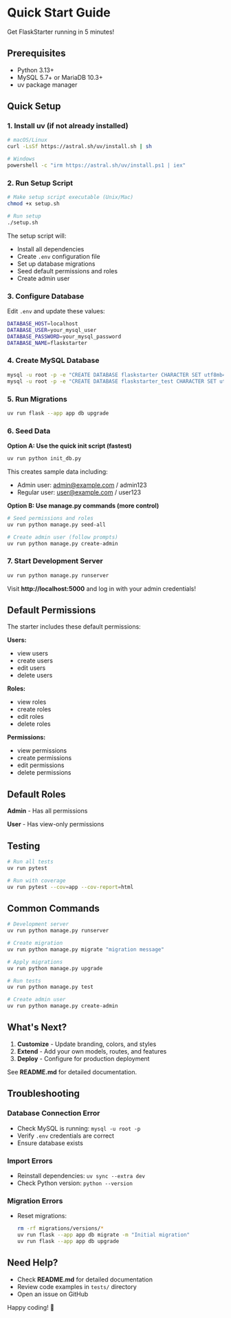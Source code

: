 # Quick Start Guide

Get FlaskStarter running in 5 minutes!

## Prerequisites

- Python 3.13+
- MySQL 5.7+ or MariaDB 10.3+
- uv package manager

## Quick Setup

### 1. Install uv (if not already installed)

```bash
# macOS/Linux
curl -LsSf https://astral.sh/uv/install.sh | sh

# Windows
powershell -c "irm https://astral.sh/uv/install.ps1 | iex"
```

### 2. Run Setup Script

```bash
# Make setup script executable (Unix/Mac)
chmod +x setup.sh

# Run setup
./setup.sh
```

The setup script will:
- Install all dependencies
- Create `.env` configuration file
- Set up database migrations
- Seed default permissions and roles
- Create admin user

### 3. Configure Database

Edit `.env` and update these values:

```bash
DATABASE_HOST=localhost
DATABASE_USER=your_mysql_user
DATABASE_PASSWORD=your_mysql_password
DATABASE_NAME=flaskstarter
```

### 4. Create MySQL Database

```bash
mysql -u root -p -e "CREATE DATABASE flaskstarter CHARACTER SET utf8mb4 COLLATE utf8mb4_unicode_ci;"
mysql -u root -p -e "CREATE DATABASE flaskstarter_test CHARACTER SET utf8mb4 COLLATE utf8mb4_unicode_ci;"
```

### 5. Run Migrations

```bash
uv run flask --app app db upgrade
```

### 6. Seed Data

**Option A: Use the quick init script (fastest)**

```bash
uv run python init_db.py
```

This creates sample data including:
- Admin user: admin@example.com / admin123
- Regular user: user@example.com / user123

**Option B: Use manage.py commands (more control)**

```bash
# Seed permissions and roles
uv run python manage.py seed-all

# Create admin user (follow prompts)
uv run python manage.py create-admin
```

### 7. Start Development Server

```bash
uv run python manage.py runserver
```

Visit **http://localhost:5000** and log in with your admin credentials!

## Default Permissions

The starter includes these default permissions:

**Users:**
- view users
- create users
- edit users
- delete users

**Roles:**
- view roles
- create roles
- edit roles
- delete roles

**Permissions:**
- view permissions
- create permissions
- edit permissions
- delete permissions

## Default Roles

**Admin** - Has all permissions

**User** - Has view-only permissions

## Testing

```bash
# Run all tests
uv run pytest

# Run with coverage
uv run pytest --cov=app --cov-report=html
```

## Common Commands

```bash
# Development server
uv run python manage.py runserver

# Create migration
uv run python manage.py migrate "migration message"

# Apply migrations
uv run python manage.py upgrade

# Run tests
uv run python manage.py test

# Create admin user
uv run python manage.py create-admin
```

## What's Next?

1. **Customize** - Update branding, colors, and styles
2. **Extend** - Add your own models, routes, and features
3. **Deploy** - Configure for production deployment

See **README.md** for detailed documentation.

## Troubleshooting

### Database Connection Error

- Check MySQL is running: `mysql -u root -p`
- Verify `.env` credentials are correct
- Ensure database exists

### Import Errors

- Reinstall dependencies: `uv sync --extra dev`
- Check Python version: `python --version`

### Migration Errors

- Reset migrations:
  ```bash
  rm -rf migrations/versions/*
  uv run flask --app app db migrate -m "Initial migration"
  uv run flask --app app db upgrade
  ```

## Need Help?

- Check **README.md** for detailed documentation
- Review code examples in `tests/` directory
- Open an issue on GitHub

Happy coding! 🚀
